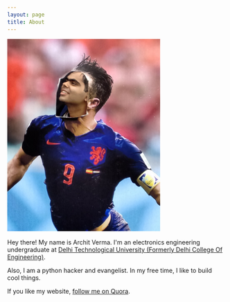 ```yaml
---
layout: page
title: About
---
```

<img src="/public/display_vanpersie.jpg" alt="Me at Holland Film Festival, Mumbai" style="width:70%;height:auto;">

Hey there! My name is Archit Verma.
I'm an electronics engineering undergraduate at <a href="http://dce.edu/">Delhi Technological University (Formerly Delhi College Of Engineering)</a>.

Also, I am a python hacker and evangelist. In my free time, I like to build cool things.

If you like my website, <a href="http://www.quora.com/Archit-Verma-1">follow me on Quora</a>.